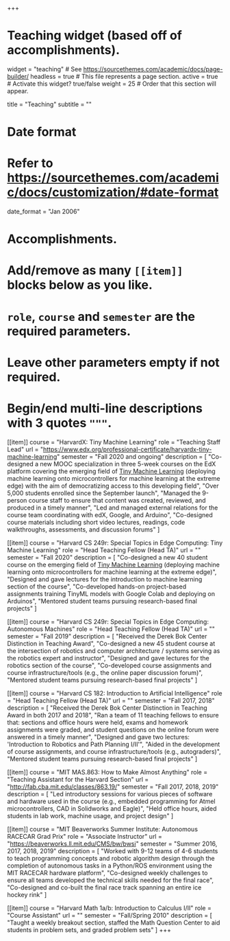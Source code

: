 +++
# Teaching widget (based off of accomplishments).
widget = "teaching"  # See https://sourcethemes.com/academic/docs/page-builder/
headless = true  # This file represents a page section.
active = true  # Activate this widget? true/false
weight = 25  # Order that this section will appear.

title = "Teaching"
subtitle = ""

# Date format
#   Refer to https://sourcethemes.com/academic/docs/customization/#date-format
date_format = "Jan 2006"

# Accomplishments.
#   Add/remove as many `[[item]]` blocks below as you like.
#   `role`, `course` and `semester` are the required parameters.
#   Leave other parameters empty if not required.
#   Begin/end multi-line descriptions with 3 quotes `"""`.

[[item]]
  course = "HarvardX: Tiny Machine Learning"
  role = "Teaching Staff Lead"
  url = "https://www.edx.org/professional-certificate/harvardx-tiny-machine-learning"
  semester = "Fall 2020 and ongoing"
  description = [
    "Co-designed a new MOOC specialization in three 5-week courses on the EdX platform covering the emerging field of [Tiny Machine Learning](https://towardsdatascience.com/tiny-machine-learning-the-next-ai-revolution-495c26463868) (deploying machine learning onto microcontrollers for machine learning at the extreme edge) with the aim of democratizing access to this developing field",
    "Over 5,000 students enrolled since the September launch",
    "Managed the 9-person course staff to ensure that content was created, reviewed, and produced in a timely manner",
    "Led and managed external relations for the course team coordinating with edX, Google, and Arduino",
    "Co-designed course materials including short video lectures, readings, code walkthroughs, assessments, and discussion forums"
  ]

[[item]]
  course = "Harvard CS 249r: Special Topics in Edge Computing: Tiny Machine Learning"
  role = "Head Teaching Fellow (Head TA)"
  url = ""
  semester = "Fall 2020"
  description = [
    "Co-designed a new 40 student course on the emerging field of [Tiny Machine Learning](https://towardsdatascience.com/tiny-machine-learning-the-next-ai-revolution-495c26463868) (deploying machine learning onto microcontrollers for machine learning at the extreme edge)",
    "Designed and gave lectures for the introduction to machine learning section of the course",
    "Co-developed hands-on project-based assignments training TinyML models with Google Colab and deploying on Arduinos",
    "Mentored student teams pursuing research-based final projects"
  ]

[[item]]
  course = "Harvard CS 249r: Special Topics in Edge Computing: Autonomous Machines"
  role = "Head Teaching Fellow (Head TA)"
  url = ""
  semester = "Fall 2019"
  description = [
    "Received the Derek Bok Center Distinction in Teaching Award",
    "Co-designed a new 45 student course at the intersection of robotics and computer architecture / systems serving as the robotics expert and instructor",
    "Designed and gave lectures for the robotics section of the course",
    "Co-developed course assignments and course infrastructure/tools (e.g., the online paper discussion forum)",
    "Mentored student teams pursuing research-based final projects"
  ]

[[item]]
  course = "Harvard CS 182: Introduction to Artificial Intelligence"
  role = "Head Teaching Fellow (Head TA)"
  url = ""
  semester = "Fall 2017, 2018"
  description = [
    "Received the Derek Bok Center Distinction in Teaching Award in both 2017 and 2018",
    "Ran a team of 11 teaching fellows to ensure that: sections and office hours were held, exams and homework assignments were graded, and student questions on the online forum were answered in a timely manner",
    "Designed and gave two lectures: 'Introduction to Robotics and Path Planning I/II'",
    "Aided in the development of course assignments, and course infrastructure/tools (e.g., autograders)",
    "Mentored student teams pursuing research-based final projects"
  ]

[[item]]
  course = "MIT MAS.863: How to Make Almost Anything"
  role = "Teaching Assistant for the Harvard Section"
  url = "http://fab.cba.mit.edu/classes/863.19/"
  semester = "Fall 2017, 2018, 2019"
  description = [
    "Led introductory sessions for various pieces of software and hardware used in the course (e.g., embedded programming for Atmel microcontrollers, CAD in Solidworks and Eagle)",
    "Held office hours, aided students in lab work, machine usage, and project design"
  ]

[[item]]
  course = "MIT Beaverworks Summer Institute: Autonomous RACECAR Grad Prix"
  role = "Associate Instructor"
  url = "https://beaverworks.ll.mit.edu/CMS/bw/bwsi"
  semester = "Summer 2016, 2017, 2018, 2019"
  description = [
    "Worked with 9-12 teams of 4-6 students to teach programming concepts and robotic algorithm design through the completion of autonomous tasks in a Python/ROS environment using the MIT RACECAR hardware platform",
    "Co-designed weekly challenges to ensure all teams developed the technical skills needed for the final race",
    "Co-designed and co-built the final race track spanning an entire ice hockey rink"
  ]

[[item]]
  course = "Harvard Math 1a/b: Introduction to Calculus I/II"
  role = "Course Assistant"
  url = ""
  semester = "Fall/Spring 2010"
  description = [
    "Taught a weekly breakout section, staffed the Math Question Center to aid students in problem sets, and graded problem sets"
  ]
+++
